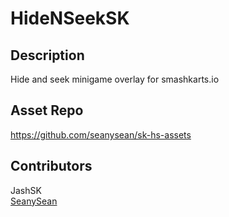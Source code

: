# HideNSeekSK

## Description

Hide and seek minigame overlay for smashkarts.io

## Asset Repo

https://github.com/seanysean/sk-hs-assets

## Contributors

JashSK\
[SeanySean](https://github.com/seanysean)


